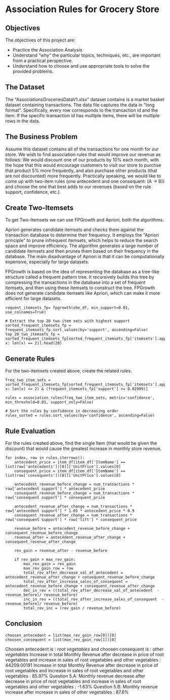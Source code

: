 # Association Rules for Grocery Store
## Objectives
The objectives of this project are:
- Practice the Association Analysis
- Understand “why” the particular topics, techniques, etc., are important from a practical perspective.
- Understand how to choose and use appropriate tools to solve the provided problems.

## The Dataset
The "AssociationsGroceriesDataV1.xlsx" dataset contains is a market basket dataset containing transactions.
The data file captures the data in "long format". Specifically, every row corresponds to the transaction id and the item. If the specific transaction id has multiple items, there will be multiple rows in the data.

## The Business Problem
Assume this dataset contains all of the transactions for one month for our store. We wish to find association rules that would improve our revenue as follows:
We would discount one of our products by 10% each month, with the hope that this would encourage customers to visit our store to purchse that product 5% more frequently, and also purchase other products (that are not discounted) more frequently.
Practically speaking, we would like to come up with two-item rules (one antecedent and one consequent: (A -> B)) and choose the one that best adds to our revenues (based on the rule support, confidence, etc.).

## Create Two-Itemsets

To get Two-Itemsets we can use FPGrowth and Apriori, both the algorithms.

Apriori generates candidate itemsets and checks them against the transaction database to determine their frequency. It employs the "Apriori principle" to prune infrequent itemsets, which helps to reduce the search space and improve efficiency. The algorithm generates a large number of candidate itemsets and then prunes them based on their frequency in the database. The main disadvantage of Apriori is that it can be computationally expensive, especially for large datasets.

FPGrowth is based on the idea of representing the database as a tree-like structure called a frequent pattern tree. It recursively builds this tree by compressing the transactions in the database into a set of frequent itemsets, and then using these itemsets to construct the tree. FPGrowth does not generate candidate itemsets like Apriori, which can make it more efficient for large datasets.

```
requent_itemsets_fp= fpgrowth(ohe_df, min_support=0.01, use_colnames=True)

# Extract the top 20 two-item sets with highest support
sorted_frequent_itemsets_fp = frequent_itemsets_fp.sort_values(by='support', ascending=False)
top_20_two_itemsets_fp = sorted_frequent_itemsets_fp[sorted_frequent_itemsets_fp['itemsets'].apply(lambda x: len(x) == 2)].head(20)

```

## Generate Rules

For the two-itemsets created above, create the related rules.

``` 
freq_two_item_sets = sorted_frequent_itemsets_fp[sorted_frequent_itemsets_fp['itemsets'].apply(lambda x: len(x) <= 2) & (frequent_itemsets_fp['support'] >= 0.02999)]

rules = association_rules(freq_two_item_sets, metric='confidence', min_threshold=0.01, support_only=False)

# Sort the rules by confidence in decreasing order
rules_sorted = rules.sort_values(by='confidence', ascending=False)
```

## Rule Evaluation
For the rules created above, find the single Item (that would be given the discount) that would cause the greatest increase in monthly store revenue.
```
for index, row in rules.iterrows():
    antecedent_price = item_df[item_df['ItemName'] == list(row['antecedents'])[0]]['UnitPrice'].values[0]
    consequent_price = item_df[item_df['ItemName'] == list(row['consequents'])[0]]['UnitPrice'].values[0]

    antecedent_revenue_before_change = num_transactions * row['antecedent support'] * antecedent_price
    consequent_revenue_before_change = num_transactions * row['consequent support'] * consequent_price

    antecedent_revenue_after_change = num_transactions * row['antecedent support'] * 1.05 * antecedent_price * 0.9
    consequent_revenue_after_change = num_transactions * row['consequent support'] * row['lift'] * consequent_price

    revenue_before = antecedent_revenue_before_change + consequent_revenue_before_change 
    revenue_after = antecedent_revenue_after_change + consequent_revenue_after_change 
 
    rev_gain = revenue_after - revenue_before

    if rev_gain > max_rev_gain:
        max_rev_gain = rev_gain
        max_rev_gain_row = row
        total_rev_after_decrease_val_of_antecedent = antecedent_revenue_after_change + consequent_revenue_before_change
        total_rev_after_increase_sales_of_consequent = antecedent_revenue_before_change + consequent_revenue_after_change
        dec_in_rev = ((total_rev_after_decrease_val_of_antecedent  - revenue_before)/ revenue_before)
        inc_in_rev = ((total_rev_after_increase_sales_of_consequent  - revenue_before)/ revenue_before)
        total_rev_inc = (rev_gain / revenue_before)    
```

## Conclusion
```
choosen_antecedent = list(max_rev_gain_row[0])[0]
choosen_consequent = list(max_rev_gain_row[1])[0]
```
Choosen antecedent is : *root vegetables* and choosen consequent is : *other vegetables*
Increase in total Monthly Revenue after decrease in price of root vegetables and increase in sales of root vegetables and other vegetables : 44209.00191
Increase in total Monthly Revenue after decrease in price of root vegetables and increase in sales of root vegetables and other vegetables : 85.97%
Question 5.A: Monthly revenue decrease after decrease in price of root vegetables and increase in sales of root vegetables and other vegetables : -1.63%
Question 5.B: Monthly revenue increase after increase in sales of other vegetables : 87.6%